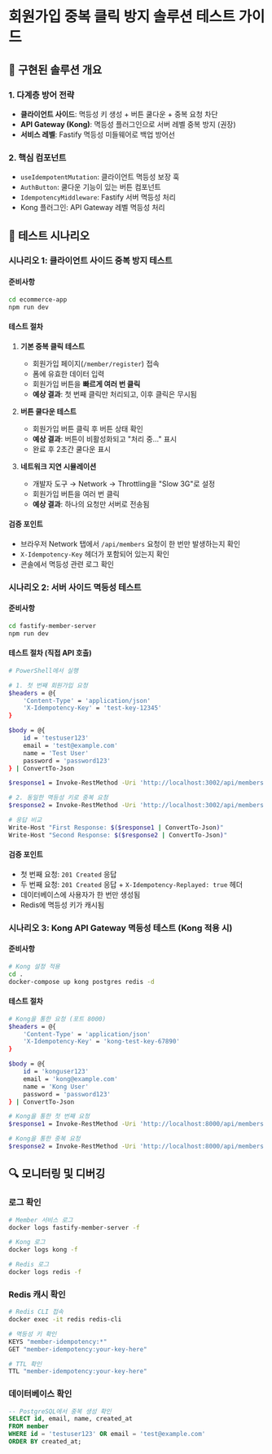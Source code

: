 # 회원가입 중복 클릭 방지 솔루션 테스트 가이드

## 🎯 구현된 솔루션 개요

### 1. 다계층 방어 전략

- **클라이언트 사이드**: 멱등성 키 생성 + 버튼 쿨다운 + 중복 요청 차단
- **API Gateway (Kong)**: 멱등성 플러그인으로 서버 레벨 중복 방지 (권장)
- **서비스 레벨**: Fastify 멱등성 미들웨어로 백업 방어선

### 2. 핵심 컴포넌트

- `useIdempotentMutation`: 클라이언트 멱등성 보장 훅
- `AuthButton`: 쿨다운 기능이 있는 버튼 컴포넌트
- `IdempotencyMiddleware`: Fastify 서버 멱등성 처리
- Kong 플러그인: API Gateway 레벨 멱등성 처리

## 🧪 테스트 시나리오

### 시나리오 1: 클라이언트 사이드 중복 방지 테스트

#### 준비사항

```bash
cd ecommerce-app
npm run dev
```

#### 테스트 절차

1. **기본 중복 클릭 테스트**

   - 회원가입 페이지(`/member/register`) 접속
   - 폼에 유효한 데이터 입력
   - 회원가입 버튼을 **빠르게 여러 번 클릭**
   - **예상 결과**: 첫 번째 클릭만 처리되고, 이후 클릭은 무시됨

2. **버튼 쿨다운 테스트**

   - 회원가입 버튼 클릭 후 버튼 상태 확인
   - **예상 결과**: 버튼이 비활성화되고 "처리 중..." 표시
   - 완료 후 2초간 쿨다운 표시

3. **네트워크 지연 시뮬레이션**
   - 개발자 도구 → Network → Throttling을 "Slow 3G"로 설정
   - 회원가입 버튼을 여러 번 클릭
   - **예상 결과**: 하나의 요청만 서버로 전송됨

#### 검증 포인트

- 브라우저 Network 탭에서 `/api/members` 요청이 한 번만 발생하는지 확인
- `X-Idempotency-Key` 헤더가 포함되어 있는지 확인
- 콘솔에서 멱등성 관련 로그 확인

### 시나리오 2: 서버 사이드 멱등성 테스트

#### 준비사항

```bash
cd fastify-member-server
npm run dev
```

#### 테스트 절차 (직접 API 호출)

```bash
# PowerShell에서 실행

# 1. 첫 번째 회원가입 요청
$headers = @{
    'Content-Type' = 'application/json'
    'X-Idempotency-Key' = 'test-key-12345'
}

$body = @{
    id = 'testuser123'
    email = 'test@example.com'
    name = 'Test User'
    password = 'password123'
} | ConvertTo-Json

$response1 = Invoke-RestMethod -Uri 'http://localhost:3002/api/members' -Method POST -Headers $headers -Body $body

# 2. 동일한 멱등성 키로 중복 요청
$response2 = Invoke-RestMethod -Uri 'http://localhost:3002/api/members' -Method POST -Headers $headers -Body $body

# 응답 비교
Write-Host "First Response: $($response1 | ConvertTo-Json)"
Write-Host "Second Response: $($response2 | ConvertTo-Json)"
```

#### 검증 포인트

- 첫 번째 요청: `201 Created` 응답
- 두 번째 요청: `201 Created` 응답 + `X-Idempotency-Replayed: true` 헤더
- 데이터베이스에 사용자가 한 번만 생성됨
- Redis에 멱등성 키가 캐시됨

### 시나리오 3: Kong API Gateway 멱등성 테스트 (Kong 적용 시)

#### 준비사항

```bash
# Kong 설정 적용
cd .
docker-compose up kong postgres redis -d
```

#### 테스트 절차

```bash
# Kong을 통한 요청 (포트 8000)
$headers = @{
    'Content-Type' = 'application/json'
    'X-Idempotency-Key' = 'kong-test-key-67890'
}

$body = @{
    id = 'konguser123'
    email = 'kong@example.com'
    name = 'Kong User'
    password = 'password123'
} | ConvertTo-Json

# Kong을 통한 첫 번째 요청
$response1 = Invoke-RestMethod -Uri 'http://localhost:8000/api/members' -Method POST -Headers $headers -Body $body

# Kong을 통한 중복 요청
$response2 = Invoke-RestMethod -Uri 'http://localhost:8000/api/members' -Method POST -Headers $headers -Body $body
```

## 🔍 모니터링 및 디버깅

### 로그 확인

```bash
# Member 서비스 로그
docker logs fastify-member-server -f

# Kong 로그
docker logs kong -f

# Redis 로그
docker logs redis -f
```

### Redis 캐시 확인

```bash
# Redis CLI 접속
docker exec -it redis redis-cli

# 멱등성 키 확인
KEYS "member-idempotency:*"
GET "member-idempotency:your-key-here"

# TTL 확인
TTL "member-idempotency:your-key-here"
```

### 데이터베이스 확인

```sql
-- PostgreSQL에서 중복 생성 확인
SELECT id, email, name, created_at
FROM member
WHERE id = 'testuser123' OR email = 'test@example.com'
ORDER BY created_at;
```
